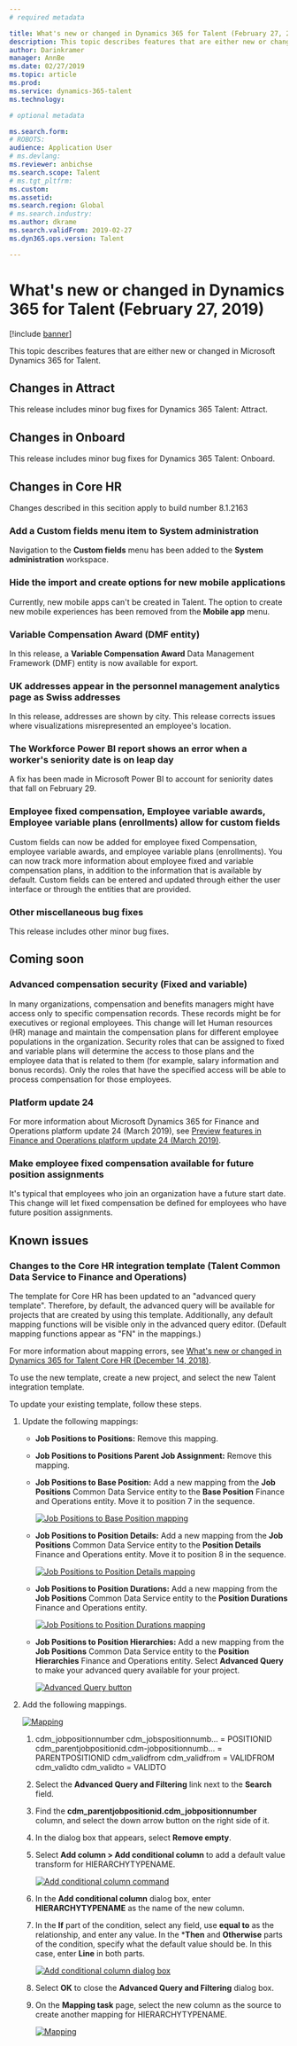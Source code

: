 ```yaml
---
# required metadata

title: What's new or changed in Dynamics 365 for Talent (February 27, 2019)
description: This topic describes features that are either new or changed in Microsoft Dynamics 365 for Talent.
author: Darinkramer
manager: AnnBe
ms.date: 02/27/2019
ms.topic: article
ms.prod: 
ms.service: dynamics-365-talent
ms.technology: 

# optional metadata

ms.search.form: 
# ROBOTS: 
audience: Application User
# ms.devlang: 
ms.reviewer: anbichse
ms.search.scope: Talent
# ms.tgt_pltfrm: 
ms.custom: 
ms.assetid: 
ms.search.region: Global
# ms.search.industry: 
ms.author: dkrame
ms.search.validFrom: 2019-02-27
ms.dyn365.ops.version: Talent

---
```

# What's new or changed in Dynamics 365 for Talent (February 27, 2019)

[!include [banner](includes/banner.md)]

This topic describes features that are either new or changed in Microsoft Dynamics 365 for Talent.

## Changes in Attract

This release includes minor bug fixes for Dynamics 365 Talent: Attract.

## Changes in Onboard

This release includes minor bug fixes for Dynamics 365 Talent: Onboard.

## Changes in Core HR

Changes described in this secition apply to build number 8.1.2163

### Add a Custom fields menu item to System administration

Navigation to the **Custom fields** menu has been added to the **System administration** workspace.

### Hide the import and create options for new mobile applications

Currently, new mobile apps can't be created in Talent. The option to create new mobile experiences has been removed from the **Mobile app** menu.

### Variable Compensation Award (DMF entity)

In this release, a **Variable Compensation Award** Data Management Framework (DMF) entity is now available for export.

### UK addresses appear in the personnel management analytics page as Swiss addresses

In this release, addresses are shown by city. This release corrects issues where visualizations misrepresented an employee's location.

### The Workforce Power BI report shows an error when a worker's seniority date is on leap day

A fix has been made in Microsoft Power BI to account for seniority dates that fall on February 29.

### Employee fixed compensation, Employee variable awards, Employee variable plans (enrollments) allow for custom fields

Custom fields can now be added for employee fixed Compensation, employee variable awards, and employee variable plans (enrollments). You can now track more information about employee fixed and variable compensation plans, in addition to the information that is available by default. Custom fields can be entered and updated through either the user interface or through the entities that are provided.

### Other miscellaneous bug fixes

This release includes other minor bug fixes.

## Coming soon

### Advanced compensation security (Fixed and variable)

In many organizations, compensation and benefits managers might have access only to specific compensation records. These records might be for executives or regional employees. This change will let Human resources (HR) manage and maintain the compensation plans for different employee populations in the organization. Security roles that can be assigned to fixed and variable plans will determine the access to those plans and the employee data that is related to them (for example, salary information and bonus records). Only the roles that have the specified access will be able to process compensation for those employees.

### Platform update 24

For more information about Microsoft Dynamics 365 for Finance and Operations platform update 24 (March 2019), see [Preview features in Finance and Operations platform update 24 (March 2019)](https://docs.microsoft.com/dynamics365/unified-operations/fin-and-ops/get-started/whats-new-platform-update-24).

### Make employee fixed compensation available for future position assignments

It's typical that employees who join an organization have a future start date. This change will let fixed compensation be defined for employees who have future position assignments.

## Known issues

### Changes to the Core HR integration template (Talent Common Data Service to Finance and Operations)
The template for Core HR has been updated to an "advanced query template". Therefore, by default, the advanced query will be available for projects that are created by using this template. Additionally, any default mapping functions will be visible only in the advanced query editor. (Default mapping functions appear as "FN" in the mappings.)

For more information about mapping errors, see [What's new or changed in Dynamics 365 for Talent Core HR (December 14, 2018)](https://docs.microsoft.com/dynamics365/unified-operations/talent/whats-new-talent-december-14).

To use the new template, create a new project, and select the new Talent integration template.

To update your existing template, follow these steps.

1. Update the following mappings:

    - **Job Positions to Positions:** Remove this mapping.
    - **Job Positions to Positions Parent Job Assignment:** Remove this mapping.
    - **Job Positions to Base Position:** Add a new mapping from the **Job Positions** Common Data Service entity to the **Base Position** Finance and Operations entity. Move it to position 7 in the sequence.

        [![Job Positions to Base Position mapping](./media/CDS-Mapping1.png)](./media/CDS-Mapping1.png)

    - **Job Positions to Position Details:** Add a new mapping from the **Job Positions** Common Data Service entity to the **Position Details** Finance and Operations entity. Move it to position 8 in the sequence.

        [![Job Positions to Position Details mapping](./media/CDS-Mapping2.png)](./media/CDS-Mapping2.png)

    - **Job Positions to Position Durations:** Add a new mapping from the **Job Positions** Common Data Service entity to the **Position Durations** Finance and Operations entity.

        [![Job Positions to Position Durations mapping](./media/CDS-Mapping3.png)](./media/CDS-Mapping3.png)

    - **Job Positions to Position Hierarchies:** Add a new mapping from the **Job Positions** Common Data Service entity to the **Position Hierarchies** Finance and Operations entity. Select **Advanced Query** to make your advanced query available for your project.

       [![Advanced Query button](./media/CDS-Advanced-Query.png)](./media/CDS-Advanced-Query.png)

2. Add the following mappings.
    
    [![Mapping](./media/CDS-Mapping4.png)](./media/CDS-Mapping4.png)

    1. cdm_jobpositionnumber cdm_jobspositionnumb... = POSITIONID
       cdm_parentjobpositionid.cdm-jobpositionnumb... = PARENTPOSITIONID
       cdm_validfrom cdm_validfrom = VALIDFROM
       cdm_validto cdm_validto = VALIDTO
       
    2. Select the **Advanced Query and Filtering** link next to the **Search** field.  

    3. Find the **cdm_parentjobpositionid.cdm_jobpositionnumber** column, and select the down arrow button on the right side of it.

    4. In the dialog box that appears, select **Remove empty**.

    5. Select **Add column \> Add conditional column** to add a default value transform for HIERARCHYTYPENAME.

        [![Add conditional column command](./media/Add-column.png)](./media/Add-column.png)

    6. In the **Add conditional column** dialog box, enter **HIERARCHYTYPENAME** as the name of the new column.
    7. In the **If** part of the condition, select any field, use **equal to** as the relationship, and enter any value. In the ***Then** and **Otherwise** parts of the condition, specify what the default value should be. In this case, enter **Line** in both parts.

        [![Add conditional column dialog box](./media/Add-conditional-column.png)](./media/Add-conditional-column.png)

    8. Select **OK** to close the **Advanced Query and Filtering** dialog box.
    9. On the **Mapping task** page, select the new column as the source to create another mapping for HIERARCHYTYPENAME.

        [![Mapping](./media/CDS-Mapping5.png)](./media/CDS-Mapping5.png)
